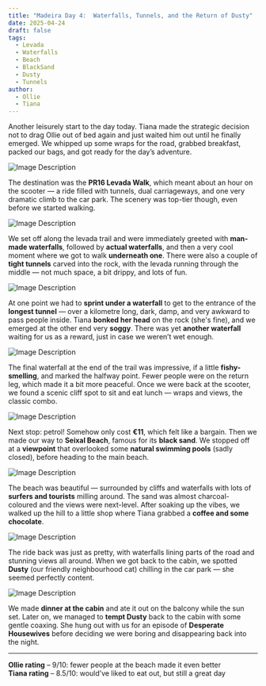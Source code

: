 ```yaml
---
title: "Madeira Day 4:  Waterfalls, Tunnels, and the Return of Dusty"
date: 2025-04-24
draft: false
tags:
  - Levada
  - Waterfalls
  - Beach
  - BlackSand
  - Dusty
  - Tunnels
author:
  - Ollie
  - Tiana
---
```


Another leisurely start to the day today. Tiana made the strategic decision not to drag Ollie out of bed again and just waited him out until he finally emerged. We whipped up some wraps for the road, grabbed breakfast, packed our bags, and got ready for the day’s adventure.

![Image Description](/images/IMG_4547.webp)

The destination was the **PR16 Levada Walk**, which meant about an hour on the scooter — a ride filled with tunnels, dual carriageways, and one very dramatic climb to the car park. The scenery was top-tier though, even before we started walking.

![Image Description](/images/IMG_4583.webp)

We set off along the levada trail and were immediately greeted with **man-made waterfalls**, followed by **actual waterfalls**, and then a very cool moment where we got to walk **underneath one**. There were also a couple of **tight tunnels** carved into the rock, with the levada running through the middle — not much space, a bit drippy, and lots of fun.

![Image Description](/images/IMG_4707.webp)

At one point we had to **sprint under a waterfall** to get to the entrance of the **longest tunnel** — over a kilometre long, dark, damp, and very awkward to pass people inside. Tiana **bonked her head** on the rock (she's fine), and we emerged at the other end very **soggy**. There was yet **another waterfall** waiting for us as a reward, just in case we weren’t wet enough.

![Image Description](/images/IMG_4751.webp)

The final waterfall at the end of the trail was impressive, if a little **fishy-smelling**, and marked the halfway point. Fewer people were on the return leg, which made it a bit more peaceful. Once we were back at the scooter, we found a scenic cliff spot to sit and eat lunch — wraps and views, the classic combo.


![Image Description](/images/IMG_4792.webp)

Next stop: petrol! Somehow only cost **€11**, which felt like a bargain. Then we made our way to **Seixal Beach**, famous for its **black sand**. We stopped off at a **viewpoint** that overlooked some **natural swimming pools** (sadly closed), before heading to the main beach.

![Image Description](/images/IMG_4840.webp)

The beach was beautiful — surrounded by cliffs and waterfalls with lots of **surfers and tourists** milling around. The sand was almost charcoal-coloured and the views were next-level. After soaking up the vibes, we walked up the hill to a little shop where Tiana grabbed a **coffee and some chocolate**.

![Image Description](/images/IMG_4935.webp)

The ride back was just as pretty, with waterfalls lining parts of the road and stunning views all around. When we got back to the cabin, we spotted **Dusty** (our friendly neighbourhood cat) chilling in the car park — she seemed perfectly content.

![Image Description](/images/IMG_4911.webp)

We made **dinner at the cabin** and ate it out on the balcony while the sun set. Later on, we managed to **tempt Dusty** back to the cabin with some gentle coaxing. She hung out with us for an episode of **Desperate Housewives** before deciding we were boring and disappearing back into the night.

---

**Ollie rating** – 9/10: fewer people at the beach made it even better  
**Tiana rating** – 8.5/10: would’ve liked to eat out, but still a great day

